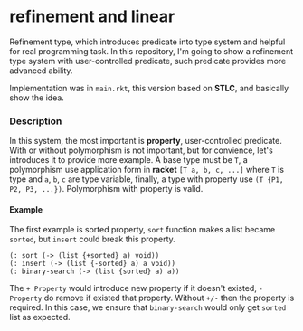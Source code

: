 # refinement and linear

Refinement type, which introduces predicate into type system and helpful for real programming task. In this repository, I'm going to show a refinement type system with user-controlled predicate, such predicate provides more advanced ability.

Implementation was in `main.rkt`, this version based on **STLC**, and basically show the idea.

### Description

In this system, the most important is **property**, user-controlled predicate. With or without polymorphism is not important, but for convience, let's introduces it to provide more example. A base type must be `T`, a polymorphism use application form in **racket** `[T a, b, c, ...]` where `T` is type and `a`, `b`, `c` are type variable, finally, a type with property use `(T {P1, P2, P3, ...})`. Polymorphism with property is valid.

#### Example

The first example is sorted property, `sort` function makes a list became `sorted`, but `insert` could break this property.

```
(: sort (-> (list {+sorted} a) void))
(: insert (-> (list {-sorted} a) a void))
(: binary-search (-> (list {sorted} a) a))
```

The `+ Property` would introduce new property if it doesn't existed, `- Property` do remove if existed that property. Without `+/-` then the property is required. In this case, we ensure that `binary-search` would only get `sorted` list as expected.
